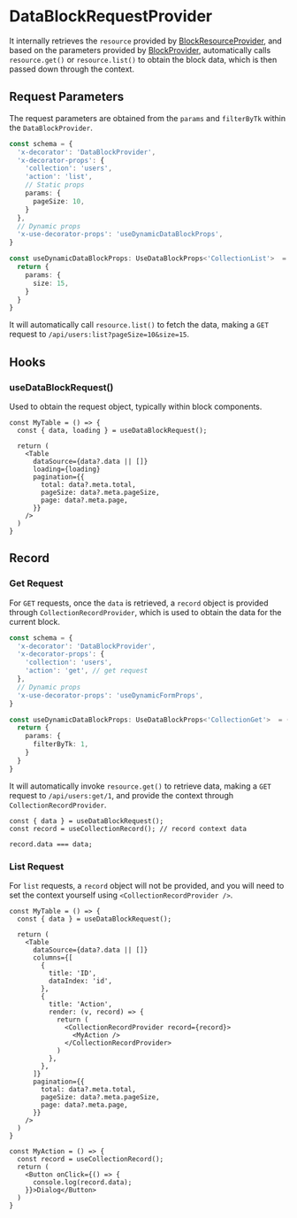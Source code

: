 # DataBlockRequestProvider

It internally retrieves the `resource` provided by [BlockResourceProvider](/core/data-block/data-block-resource-provider), and based on the parameters provided by [BlockProvider](/core/data-block/data-block-provider), automatically calls `resource.get()` or `resource.list()` to obtain the block data, which is then passed down through the context.

## Request Parameters

The request parameters are obtained from the `params` and `filterByTk` within the `DataBlockProvider`.

```ts | pure
const schema = {
  'x-decorator': 'DataBlockProvider',
  'x-decorator-props': {
    'collection': 'users',
    'action': 'list',
    // Static props
    params: {
      pageSize: 10,
    }
  },
  // Dynamic props
  'x-use-decorator-props': 'useDynamicDataBlockProps',
}

const useDynamicDataBlockProps: UseDataBlockProps<'CollectionList'>  = () => {
  return {
    params: {
      size: 15,
    }
  }
}
```

It will automatically call `resource.list()` to fetch the data, making a `GET` request to `/api/users:list?pageSize=10&size=15`.

## Hooks

### useDataBlockRequest()

Used to obtain the request object, typically within block components.

```tsx | pure
const MyTable = () => {
  const { data, loading } = useDataBlockRequest();

  return (
    <Table
      dataSource={data?.data || []}
      loading={loading}
      pagination={{
        total: data?.meta.total,
        pageSize: data?.meta.pageSize,
        page: data?.meta.page,
      }}
    />
  )
}
```

## Record

### Get Request

For `GET` requests, once the `data` is retrieved, a `record` object is provided through `CollectionRecordProvider`, which is used to obtain the data for the current block.

```ts | pure
const schema = {
  'x-decorator': 'DataBlockProvider',
  'x-decorator-props': {
    'collection': 'users',
    'action': 'get', // get request
  },
  // Dynamic props
  'x-use-decorator-props': 'useDynamicFormProps',
}

const useDynamicDataBlockProps: UseDataBlockProps<'CollectionGet'>  = () => {
  return {
    params: {
      filterByTk: 1,
    }
  }
}
```

It will automatically invoke `resource.get()` to retrieve data, making a `GET` request to `/api/users:get/1`, and provide the context through `CollectionRecordProvider`.

```tsx | pure
const { data } = useDataBlockRequest();
const record = useCollectionRecord(); // record context data

record.data === data;
```

### List Request

For `list` requests, a `record` object will not be provided, and you will need to set the context yourself using `<CollectionRecordProvider />`.

```tsx | pure
const MyTable = () => {
  const { data } = useDataBlockRequest();

  return (
    <Table
      dataSource={data?.data || []}
      columns={[
        {
          title: 'ID',
          dataIndex: 'id',
        },
        {
          title: 'Action',
          render: (v, record) => {
            return (
              <CollectionRecordProvider record={record}>
                <MyAction />
              </CollectionRecordProvider>
            )
          },
        },
      ]}
      pagination={{
        total: data?.meta.total,
        pageSize: data?.meta.pageSize,
        page: data?.meta.page,
      }}
    />
  )
}

const MyAction = () => {
  const record = useCollectionRecord();
  return (
    <Button onClick={() => {
      console.log(record.data);
    }}>Dialog</Button>
  )
}
```
